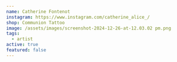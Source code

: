 ```yaml
---
name: Catherine Fontenot
instagram: https://www.instagram.com/catherine_alice_/
shop: Communion Tattoo
image: /assets/images/screenshot-2024-12-26-at-12.03.02 pm.png
tags:
  - artist
active: true
featured: false
---
```

